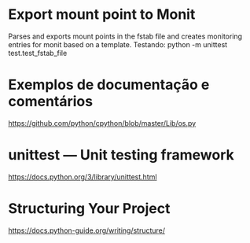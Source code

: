 # Export mount point to Monit
Parses and exports mount points in the fstab file and creates monitoring entries for monit based on a template.
Testando: python -m unittest test.test_fstab_file

# Exemplos de documentação e comentários
https://github.com/python/cpython/blob/master/Lib/os.py

# unittest — Unit testing framework
https://docs.python.org/3/library/unittest.html

# Structuring Your Project
https://docs.python-guide.org/writing/structure/


